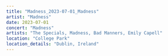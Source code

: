 ```yaml
---
title: "Madness_2023-07-01_Madness"
artist: "Madness"
date: 2023-07-01
concert: "Madness"
artists: "The Specials, Madness, Bad Manners, Emily Capell"
location: "College Park"
location_details: "Dublin, Ireland"
---
```

